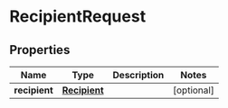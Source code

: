 
# RecipientRequest

## Properties
Name | Type | Description | Notes
------------ | ------------- | ------------- | -------------
**recipient** | [**Recipient**](Recipient.md) |  |  [optional]




